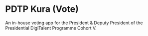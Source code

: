# PDTP Kura (Vote)
An in-house voting app for the President & Deputy President of the Presidential DigiTalent Programme Cohort V.
